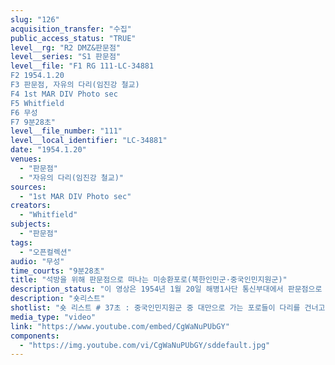 ```yaml
---
slug: "126"
acquisition_transfer: "수집"
public_access_status: "TRUE"
level__rg: "R2 DMZ&판문점"
level__series: "S1 판문점"
level__file: "F1 RG 111-LC-34881
F2 1954.1.20
F3 판문점, 자유의 다리(임진강 철교)
F4 1st MAR DIV Photo sec
F5 Whitfield
F6 무성 
F7 9분28초"
level__file_number: "111"
level__local_identifier: "LC-34881"
date: "1954.1.20"
venues: 
  - "판문점"
  - "자유의 다리(임진강 철교)"
sources: 
  - "1st MAR DIV Photo sec"
creators: 
  - "Whitfield"
subjects: 
  - "판문점"
tags: 
  - "오픈컬렉션"
audio: "무성"
time_courts: "9분28초"
title: "석방을 위해 판문점으로 떠나는 미송환포로(북한인민군·중국인민지원군)"
description_status: "이 영상은 1954년 1월 20일 해병1사단 통신부대에서 판문점으로 향하는 미송환 중국인민지원군 포로들, 미송환 북한인민군 포로들이 석방되는 장면이다. 전체 약 14,000명 중국인민지원군 포로들 가운데제주 모슬포에 수용되었다가 인천 부평제10포로수용소에서 잠시 휴식한 뒤 자유의 다리를 거쳐 판문점으로 이동했다. 이들은 당일 인천항에서 대만 지룽항으로 출항했다. 일부 포로들은 비행기를 이용해 대만으로 이동했다. 또한 1953년 6월 18일 이승만 지시에 탈출하지 못한 북한인민군 포로들이 판문점에서 석방되어 포항 제2육군신병훈련소로 이동해 군사 및 재교육 등을 받았다. "
description: "숏리스트"
shotlist: "숏 리스트 # 37초 : 중국인민지원군 중 대만으로 가는 포로들이 다리를 건너고 있다. # 1분12초 슬레이트 : 가교인 자유의 다리를 건너는 중국인민지원군 포로들이 트럭을 타고 판문점으로 이동하고 있다. # 2분19초 : 포로들이 트럭을 타고 이동하고 있다. 중화공화국 깃발을 들고 있다. 임진강 나루와 연결 된 # 3분29초 : 포로들을 태운 트럭이 가교 자유의 다리를 건너고 있다. # 5분07초 : 문산역으로 가는 열차가 달리고 있다. 열차에는 미송환 북한인민군포로들이 태극기를 흔 들고 있다. (7분12초) ‘자유’라는 이름의 구급차, “한국인은 철길을 따라 앞으로 가고 중국인은 왼편으 로 돌라 길을 따라 가시오”라는 표지판이 나온다. # 7분40초 : 1월 20일 태극기를 앞에 매달고 달리는 기차와 태극기를 흔들고 있는 미송환포로들이 기 차에서 내려 이동하고 있다. # 8분22초 : 기차는 기관차 앞에 태극기를 매달고 달리고 있다. "
media_type: "video"
link: "https://www.youtube.com/embed/CgWaNuPUbGY"
components: 
  - "https://img.youtube.com/vi/CgWaNuPUbGY/sddefault.jpg"
---
```

